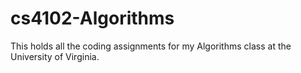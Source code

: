 # cs4102-Algorithms

This holds all the coding assignments for my Algorithms class at the University of Virginia. 
